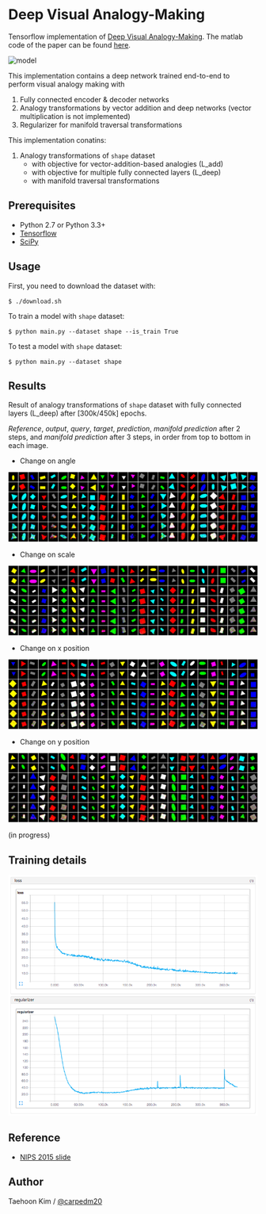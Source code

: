 Deep Visual Analogy-Making
==========================

Tensorflow implementation of [Deep Visual Analogy-Making](http://www-personal.umich.edu/~reedscot/nips2015.pdf). The matlab code of the paper can be found [here](http://www-personal.umich.edu/~reedscot/files/nips2015-analogy.tar.gz).

![model](https://github.com/carpedm20/visual-analogy-tensorflow/raw/83893d866557239a890053b55cb7105ebf54045e/assets/model.png)

This implementation contains a deep network trained end-to-end to perform visual analogy making with

1. Fully connected encoder & decoder networks
2. Analogy transformations by vector addition and deep networks (vector multiplication is not implemented)
3. Regularizer for manifold traversal transformations

This implementation conatins:

1. Analogy transformations of `shape` dataset
    - with objective for vector-addition-based analogies (L_add)
    - with objective for multiple fully connected layers (L_deep)
    - with manifold traversal transformations


Prerequisites
-------------

- Python 2.7 or Python 3.3+
- [Tensorflow](https://www.tensorflow.org/)
- [SciPy](http://www.scipy.org/)


Usage
-----

First, you need to download the dataset with:

    $ ./download.sh

To train a model with `shape` dataset:

    $ python main.py --dataset shape --is_train True

To test a model with `shape` dataset:

    $ python main.py --dataset shape 


Results
-------

Result of analogy transformations of `shape` dataset with fully connected layers (L_deep) after [300k/450k] epochs.

*Reference*, *output*, *query*, *target*, *prediction*, *manifold prediction* after 2 steps, and *manifold prediction* after 3 steps, in order from top to bottom in each image.

- Change on angle

![training in progress](./assets/rotate_160214.png)

- Change on scale

![training in progress](./assets/scale_160214.png)

- Change on x position

![training in progress](./assets/xpos_160214.png)

- Change on y position

![training in progress](./assets/ypos_160214.png)


(in progress)



Training details
----------------

![training in progress](./assets/loss_160214.png)



Reference
---------

- [NIPS 2015 slide](http://www-personal.umich.edu/~reedscot/files/nips2015-analogy-slides.pptx)


Author
------

Taehoon Kim / [@carpedm20](http://carpedm20.github.io/)
